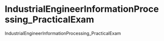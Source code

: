 # IndustrialEngineerInformationProcessing_PracticalExam
IndustrialEngineerInformationProcessing_PracticalExam
